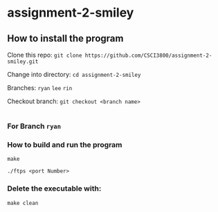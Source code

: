 # assignment-2-smiley

## How to install the program

Clone this repo: `git clone https://github.com/CSCI3800/assignment-2-smiley.git`

Change into directory: `cd assignment-2-smiley`

Branches: `ryan` `lee` `rin`

Checkout branch: `git checkout <branch name>`

#
### For Branch `ryan`
### How to build and run the program

`make`

`./ftps <port Number>`

### Delete the executable with:

`make clean`
#
